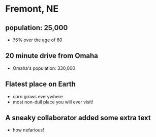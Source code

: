 # Fremont, NE
## population: 25,000
- 75% over the age of 60
## 20 minute drive from Omaha
- Omaha's population: 330,000
## Flatest place on Earth
- corn grows everywhere
- most non-dull place you will ever visit!
## A sneaky collaborator added some extra text
- how nefarious!
